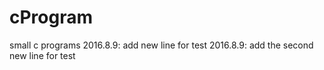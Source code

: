 # cProgram
small c programs
2016.8.9: add new line for test
2016.8.9: add the second new line for test
